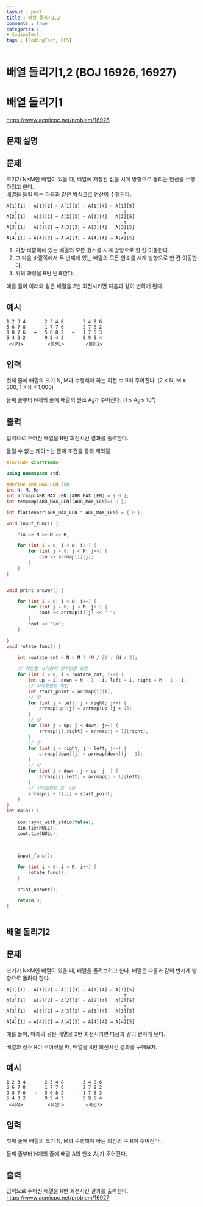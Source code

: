 ```yaml
---
layout : post
title : 배열 돌리기1,2
comments : true
categories : 
- CodingTest
tags : [CodingTest, BFS]
---
```

# 배열 돌리기1,2 (BOJ 16926, 16927)


# 배열 돌리기1

https://www.acmicpc.net/problem/16926
## 문제 설명

## 문제

크기가 N×M인 배열이 있을 때, 배열에 저장된 값을 시계 방향으로 돌리는 연산을 수행하려고 한다.  
배열을 돌릴 때는 다음과 같은 방식으로 연산이 수행된다.

```
A[1][1] ← A[1][2] ← A[1][3] ← A[1][4] ← A[1][5]
   ↓                                       ↑
A[2][1]   A[2][2] ← A[2][3] ← A[2][4]   A[2][5]
   ↓         ↓                   ↑         ↑
A[3][1]   A[3][2] → A[3][3] → A[3][4]   A[3][5]
   ↓                                       ↑
A[4][1] → A[4][2] → A[4][3] → A[4][4] → A[4][5]
```

1. 가장 바깥쪽에 있는 배열의 모든 원소를 시계 방향으로 한 칸 이동한다.
2. 그 다음 바깥쪽에서 두 번째에 있는 배열의 모든 원소를 시계 방향으로 한 칸 이동한다.
3. 위의 과정을 R번 반복한다.

예를 들어 아래와 같은 배열을 2번 회전시키면 다음과 같이 변하게 된다.

## 예시

```
1 2 3 4       2 3 4 8       3 4 8 6
5 6 7 8       1 7 7 6       2 7 8 2
9 8 7 6   →   5 6 8 2   →   1 7 6 3
5 4 3 2       9 5 4 3       5 9 5 4
 <시작>         <회전1>        <회전2>
```
## 입력

첫째 줄에 배열의 크기 N, M과 수행해야 하는 회전 수 R이 주어진다. (2 ≤ N, M ≤ 300, 1 ≤ R ≤ 1,000)

둘째 줄부터 N개의 줄에 배열의 원소 A<sub>ij</sub>가 주어진다. (1 ≤ A<sub>ij</sub> ≤ 10⁸)

## 출력

입력으로 주어진 배열을 R번 회전시킨 결과를 출력한다.

돌릴 수 없는 케이스는 문제 조건을 통해 제외됨

```cpp
#include <iostream>

using namespace std;

#define ARR_MAX_LEN 550
int N, M, R;
int arrmap[ARR_MAX_LEN][ARR_MAX_LEN] = { 0 };
int tempmap[ARR_MAX_LEN][ARR_MAX_LEN]={ 0 };

int flattenarr[ARR_MAX_LEN * ARR_MAX_LEN] = { 0 };

void input_func() {

	cin >> N >> M >> R;

	for (int i = 0; i < N; i++) {
		for (int j = 0; j < M; j++) {
			cin >> arrmap[i][j];
		}
	}
}


void print_answer() {

	for (int i = 0; i < N; i++) {
		for (int j = 0; j < M; j++) {
			cout << arrmap[i][j] << " ";
		}
		cout << "\n";
	}

}
void rotate_func() {

	int roatate_cnt = N > M ? (M / 2) : (N / 2);
	
	// 회전할 사각형의 갯수만큼 회전
	for (int i = 0; i < roatate_cnt; i++) {
		int up = i, down = N - 1 - i, left = i, right = M - 1 - i;
		// 시작포인트 백업
		int start_point = arrmap[i][i];
		// 좌
		for (int j = left; j < right; j++) {
			arrmap[up][j] = arrmap[up][j + 1];
		}
		// 상
		for (int j = up; j < down; j++) {
			arrmap[j][right] = arrmap[j + 1][right];
		}
		// 우
		for (int j = right; j > left; j--) {
			arrmap[down][j] = arrmap[down][j - 1];
		}
		// 하
		for (int j = down; j > up; j--) {
			arrmap[j][left] = arrmap[j - 1][left];
		}
		// 시작포인트 값 이동
		arrmap[i + 1][i] = start_point;
	}
}
int main() {
	
	ios::sync_with_stdio(false);
	cin.tie(NULL);
	cout.tie(NULL);

	
	
	input_func();

	for (int i = 0; i < R; i++) {
		rotate_func();
	}

	print_answer();

	return 0;
}



```


## 배열 돌리기2


## 문제
크기가 N×M인 배열이 있을 때, 배열을 돌려보려고 한다. 배열은 다음과 같이 반시계 방향으로 돌려야 한다.

```
A[1][1] ← A[1][2] ← A[1][3] ← A[1][4] ← A[1][5]  
   ↓                                       ↑
A[2][1]   A[2][2] ← A[2][3] ← A[2][4]   A[2][5]
   ↓         ↓                   ↑         ↑
A[3][1]   A[3][2] → A[3][3] → A[3][4]   A[3][5]
   ↓                                       ↑
A[4][1] → A[4][2] → A[4][3] → A[4][4] → A[4][5]
```

예를 들어, 아래와 같은 배열을 2번 회전시키면 다음과 같이 변하게 된다.

배열과 정수 R이 주어졌을 때, 배열을 R번 회전시킨 결과를 구해보자.

## 예시

```
1 2 3 4       2 3 4 8       3 4 8 6
5 6 7 8       1 7 7 6       2 7 8 2
9 8 7 6   →   5 6 8 2   →   1 7 6 3
5 4 3 2       9 5 4 3       5 9 5 4
 <시작>         <회전1>        <회전2>
```

## 입력
첫째 줄에 배열의 크기 N, M과 수행해야 하는 회전의 수 R이 주어진다.

둘째 줄부터 N개의 줄에 배열 A의 원소 Aij가 주어진다.

## 출력
입력으로 주어진 배열을 R번 회전시킨 결과를 출력한다.
https://www.acmicpc.net/problem/16927
